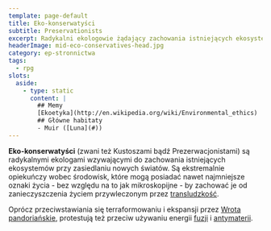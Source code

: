 ```yaml
---
template: page-default
title: Eko-konserwatyści
subtitle: Preservationists
excerpt: Radykalni ekologowie żądający zachowania istniejących ekosystemów
headerImage: mid-eco-conservatives-head.jpg
category: ep-stronnictwa
tags:
  - rpg
slots:
  aside:
    - type: static
      content: |
        ## Memy
        [Ekoetyka](http://en.wikipedia.org/wiki/Environmental_ethics)
        ## Główne habitaty
        - Muir ([Luna](#))
---
```

**Eko-konserwatyści** (zwani też Kustoszami bądź Prezerwacjonistami) są radykalnymi ekologami wzywającymi do zachowania istniejących ekosystemów przy zasiedlaniu nowych światów. Są ekstremalnie opiekuńczy wobec środowisk, które mogą posiadać nawet najmniejsze oznaki życia - bez względu na to jak mikroskopijne - by zachować je od zanieczyszczenia życiem przywleczonym przez [transludzkość](#).

Oprócz przeciwstawiania się terraformowaniu i ekspansji przez [Wrota pandoriańskie](#), protestują też przeciw używaniu energii [fuzji](http://pl.wikipedia.org/wiki/Reakcja_termoj%C4%85drowa) i [antymaterii](http://pl.wikipedia.org/wiki/Antymateria).
